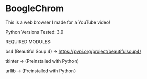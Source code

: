 # BoogleChrom
This is a web browser I made for a YouTube video!

Python Versions Tested: 3.9

REQUIRED MODULES:

bs4 (Beautiful Soup 4) -> https://pypi.org/project/beautifulsoup4/

tkinter -> (Preinstalled with Python)

urllib -> (Preinstalled with Python)
